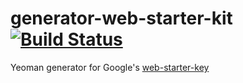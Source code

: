 # generator-web-starter-kit [![Build Status](https://secure.travis-ci.org/brwr/generator-web-starter-kit.png?branch=master)](https://travis-ci.org/brwr/generator-web-starter-kit)

Yeoman generator for Google's [web-starter-key](https://developers.google.com/web/starter-kit/)
